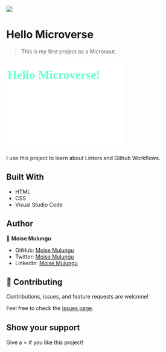 ![](https://img.shields.io/badge/Microverse-blueviolet)

# Hello Microverse

> This is my first project as a Micronaut.

![screenshot](./appScreenshot.png)

I use this project to learn about Linters and Github Workflows.

## Built With

- HTML
- CSS
- Visual Studio Code



## Author

👤 **Moise Mulungu**

- GitHub: [Moise Mulungu](https://github.com/moise-mulungu)
- Twitter: [Moise Mulungu](https://twitter.com/moise_mulungu)
- LinkedIn: [Moise Mulungu](https://www.linkedin.com/in/mo%C3%AFse-mulungu-a939831b2/)

## 🤝 Contributing

Contributions, issues, and feature requests are welcome!

Feel free to check the [issues page](https://github.com/moise-mulungu/HelloMicroverse/issues).

## Show your support

Give a ⭐️ if you like this project!
 
 
 
 
 
 
 
 
 
 
 
 
 
 
 

